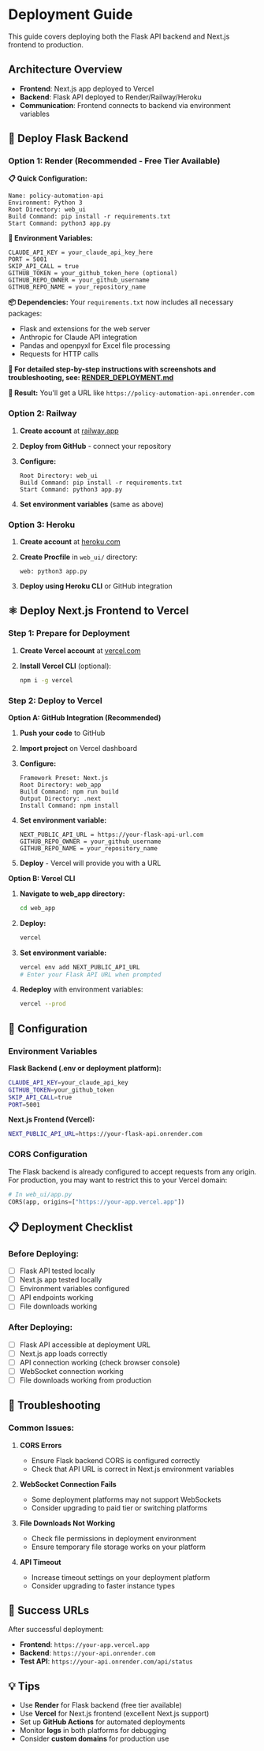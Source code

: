 # Deployment Guide

This guide covers deploying both the Flask API backend and Next.js frontend to production.

## Architecture Overview

- **Frontend**: Next.js app deployed to Vercel
- **Backend**: Flask API deployed to Render/Railway/Heroku
- **Communication**: Frontend connects to backend via environment variables

## 🚀 Deploy Flask Backend

### Option 1: Render (Recommended - Free Tier Available)

**📋 Quick Configuration:**

```
Name: policy-automation-api
Environment: Python 3
Root Directory: web_ui
Build Command: pip install -r requirements.txt
Start Command: python3 app.py
```

**🔑 Environment Variables:**

```
CLAUDE_API_KEY = your_claude_api_key_here
PORT = 5001
SKIP_API_CALL = true
GITHUB_TOKEN = your_github_token_here (optional)
GITHUB_REPO_OWNER = your_github_username
GITHUB_REPO_NAME = your_repository_name
```

**📦 Dependencies:**
Your `requirements.txt` now includes all necessary packages:

- Flask and extensions for the web server
- Anthropic for Claude API integration
- Pandas and openpyxl for Excel file processing
- Requests for HTTP calls

**📖 For detailed step-by-step instructions with screenshots and troubleshooting, see: [RENDER_DEPLOYMENT.md](RENDER_DEPLOYMENT.md)**

**🎯 Result:** You'll get a URL like `https://policy-automation-api.onrender.com`

### Option 2: Railway

1. **Create account** at [railway.app](https://railway.app)

2. **Deploy from GitHub** - connect your repository

3. **Configure:**

   ```
   Root Directory: web_ui
   Build Command: pip install -r requirements.txt
   Start Command: python3 app.py
   ```

4. **Set environment variables** (same as above)

### Option 3: Heroku

1. **Create account** at [heroku.com](https://heroku.com)

2. **Create Procfile** in `web_ui/` directory:

   ```
   web: python3 app.py
   ```

3. **Deploy using Heroku CLI** or GitHub integration

## ⚛️ Deploy Next.js Frontend to Vercel

### Step 1: Prepare for Deployment

1. **Create Vercel account** at [vercel.com](https://vercel.com)

2. **Install Vercel CLI** (optional):
   ```bash
   npm i -g vercel
   ```

### Step 2: Deploy to Vercel

**Option A: GitHub Integration (Recommended)**

1. **Push your code** to GitHub
2. **Import project** on Vercel dashboard
3. **Configure:**

   ```
   Framework Preset: Next.js
   Root Directory: web_app
   Build Command: npm run build
   Output Directory: .next
   Install Command: npm install
   ```

4. **Set environment variable:**

   ```
   NEXT_PUBLIC_API_URL = https://your-flask-api-url.com
   GITHUB_REPO_OWNER = your_github_username
   GITHUB_REPO_NAME = your_repository_name
   ```

5. **Deploy** - Vercel will provide you with a URL

**Option B: Vercel CLI**

1. **Navigate to web_app directory:**

   ```bash
   cd web_app
   ```

2. **Deploy:**

   ```bash
   vercel
   ```

3. **Set environment variable:**

   ```bash
   vercel env add NEXT_PUBLIC_API_URL
   # Enter your Flask API URL when prompted
   ```

4. **Redeploy** with environment variables:
   ```bash
   vercel --prod
   ```

## 🔧 Configuration

### Environment Variables

**Flask Backend (.env or deployment platform):**

```bash
CLAUDE_API_KEY=your_claude_api_key
GITHUB_TOKEN=your_github_token
SKIP_API_CALL=true
PORT=5001
```

**Next.js Frontend (Vercel):**

```bash
NEXT_PUBLIC_API_URL=https://your-flask-api.onrender.com
```

### CORS Configuration

The Flask backend is already configured to accept requests from any origin. For production, you may want to restrict this to your Vercel domain:

```python
# In web_ui/app.py
CORS(app, origins=["https://your-app.vercel.app"])
```

## 📋 Deployment Checklist

### Before Deploying:

- [ ] Flask API tested locally
- [ ] Next.js app tested locally
- [ ] Environment variables configured
- [ ] API endpoints working
- [ ] File downloads working

### After Deploying:

- [ ] Flask API accessible at deployment URL
- [ ] Next.js app loads correctly
- [ ] API connection working (check browser console)
- [ ] WebSocket connection working
- [ ] File downloads working from production

## 🐛 Troubleshooting

### Common Issues:

1. **CORS Errors**

   - Ensure Flask backend CORS is configured correctly
   - Check that API URL is correct in Next.js environment variables

2. **WebSocket Connection Fails**

   - Some deployment platforms may not support WebSockets
   - Consider upgrading to paid tier or switching platforms

3. **File Downloads Not Working**

   - Check file permissions in deployment environment
   - Ensure temporary file storage works on your platform

4. **API Timeout**
   - Increase timeout settings on your deployment platform
   - Consider upgrading to faster instance types

## 🎯 Success URLs

After successful deployment:

- **Frontend**: `https://your-app.vercel.app`
- **Backend**: `https://your-api.onrender.com`
- **Test API**: `https://your-api.onrender.com/api/status`

## 💡 Tips

- Use **Render** for Flask backend (free tier available)
- Use **Vercel** for Next.js frontend (excellent Next.js support)
- Set up **GitHub Actions** for automated deployments
- Monitor **logs** in both platforms for debugging
- Consider **custom domains** for production use
